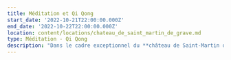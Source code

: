 ```yaml
---
title: Méditation et Qi Qong
start_date: '2022-10-21T22:00:00.000Z'
end_date: '2022-10-22T22:00:00.000Z'
location: content/locations/chateau_de_saint_martin_de_grave.md
type: Méditation - Qi Qong
description: "Dans le cadre exceptionnel du **château de Saint-Martin de Graves**, nous vous proposons un évènement unique qui associe Méditation et Qi Gong.\n\nLes séances de méditation, dispensées par Frédéric CHASTELAS, seront l’opportunité d’apprendre et de pratiquer la méditation ainsi que d’explorer la notion d'acceptation de soi et de découvrir comment nos croyances limitantes peuvent être à l’origine de nos malaises et maladies.\n\n***\n\nLes séances de Qi Gong, dispensées par Audrey ALLEMAND, double médaille d’or en coupe de France, permettront de renforcer le corps avant la période hivernale. Audrey proposera un Qi Gong thérapeutique Yang Sheng (entretien de la vie), en lien avec la médecine traditionnelle chinoise, qui permettra d’apprendre à renforcer son énergie durant les mois hivernaux. Nous travaillerons particulièrement les méridiens du poumon et du rein, pratiquerons l'auto-massage, et aborderons la diététique hivernale.\n\n***\n\n![](https://res.cloudinary.com/guikem/image/upload/v1662248963/Capture_d_e_cran_2022-09-04_a_01.48.58_bv6vik.png)\n\n***\n\n**Détails pratiques (prix, comment s’inscrire...)**\n&#x9;\t\t\t&#x9;\n\nQuatre tarifs selon si:\n\n\n1.  &#x20;Participation externe enseignement seul (sans hébergement- sans repas) : 180€\n    &#x9;\t&#x9;\n2.  &#x20;Participation externe enseignement + repas : 230€\\\n    &#x9;&#x9;\n3.  Enseignement + repas + 2 nuits\n    .   chambre en dortoir seul : 280€\n    .   chambre en dortoir partagé (2 petits lits séparés) : 250€/ pers\t\t&#x9;\n    .   chambre seul en mobil home : 310€\n    .   chambre seule en maison : 335€\t\\\n\n4.  Enseignement + repas + 1 seule nuit : - 30€ sur les prix des 2 nuits\n\n\n**Inscriptions **auprès de Karine SANTA au [Château de Saint Matin de Graves](https://www.chateau-saintmartin-de-graves.com/contact.php).\n\n\n***\n"
---
```


